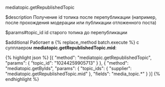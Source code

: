 mediatopic.getRepublishedTopic

$description
Получение id топика после перепубликации (например, после прохождения модерации или публикации отложенного поста)

$params#topic_id
id старого топика до перепубликации

$additional
Работает в {% replace_method batch.execute %} с супплаером **mediatopic.getRepublishedTopic.mid**:

{% highlight json %}
[{
    "method": "mediatopic.getRepublishedTopic",
    "params": {
        "topic_id": "10244259905713"
    }
}, {
    "method": "mediatopic.getByIds",
    "params": {
        "topic_ids": {
            "supplier": "mediatopic.getRepublishedTopic.mid"
        },
        "fields": "media_topic.*"
    }
}]
{% endhighlight %}